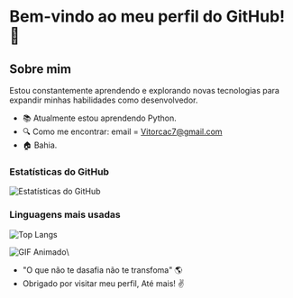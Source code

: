 # Bem-vindo ao meu perfil do GitHub! 👋

## Sobre mim
Estou constantemente aprendendo e explorando novas tecnologias para expandir minhas habilidades como desenvolvedor.

- :books: Atualmente estou aprendendo Python.
- :mag: Como me encontrar:  email = Vitorcac7@gmail.com
- :house:   Bahia.
### Estatísticas do GitHub

![Estatísticas do GitHub](https://github-readme-stats.vercel.app/api?username=joaojzn&show_icons=true&title_color=C0C0C0&icon_color=FFD700&text_color=006400&bg_color=000000)



### Linguagens mais usadas

![Top Langs](https://github-readme-stats.vercel.app/api/top-langs/?username=joaojzn&layout=compact&title_color=C0C0C0&icon_color=007ec6&text_color=007ec6&bg_color=000000)

![GIF Animado](https://media.giphy.com/media/v1.Y2lkPTc5MGI3NjExYnk3YWw3b2ZrMjZ6MHBxc2JnYm0zcnE4dTlueThhcXNrc3FrNDFycSZlcD12MV9naWZzX3NlYXJjaCZjdD1n/jzHFPlw89eTqU/giphy.gif)\
- "O que não te dasafia não te transfoma" :earth_americas:
- Obrigado por visitar meu perfil, Até mais! :v:


  
